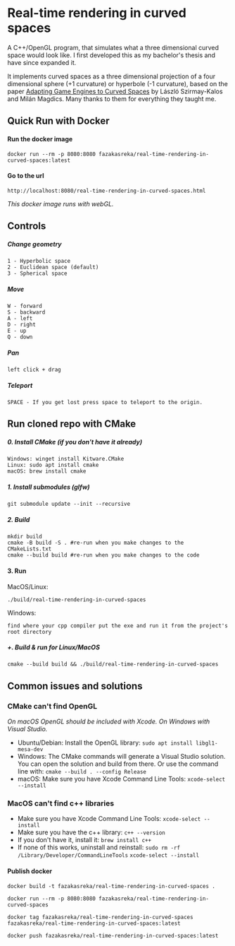 # Real-time rendering in curved spaces

A C++/OpenGL program, that simulates what a three dimensional curved space would look like. 
I first developed this as my bachelor's thesis and have since expanded it.

It implements curved spaces as a three dimensional projection of a four dimensional sphere (+1 curvature) or hyperbole (-1 curvature), based on the paper [Adapting Game Engines to Curved Spaces](https://link.springer.com/article/10.1007/s00371-021-02303-2) by László Szirmay-Kalos and Milán Magdics. Many thanks to them for everything they taught me.

## Quick Run with Docker
#### Run the docker image
    docker run --rm -p 8080:8080 fazakasreka/real-time-rendering-in-curved-spaces:latest
#### Go to the url
    http://localhost:8080/real-time-rendering-in-curved-spaces.html

*This docker image runs with webGL.*

## Controls
##### Change geometry
    1 - Hyperbolic space
    2 - Euclidean space (default)
    3 - Spherical space
##### Move
    W - forward
    S - backward
    A - left
    D - right
    E - up
    Q - down
##### Pan
    left click + drag
##### Teleport
    SPACE - If you get lost press space to teleport to the origin.


## Run cloned repo with CMake

##### 0. Install CMake (if you don't have it already)

    Windows: winget install Kitware.CMake
    Linux: sudo apt install cmake
    macOS: brew install cmake

##### 1. Install submodules (glfw)

    git submodule update --init --recursive

##### 2. Build

    mkdir build
    cmake -B build -S . #re-run when you make changes to the CMakeLists.txt
    cmake --build build #re-run when you make changes to the code

#### 3. Run 
MacOS/Linux:
```
./build/real-time-rendering-in-curved-spaces
```
Windows:
```
find where your cpp compiler put the exe and run it from the project's root directory
```

##### +. Build & run for Linux/MacOS

    cmake --build build && ./build/real-time-rendering-in-curved-spaces


## Common issues and solutions

### CMake can't find OpenGL

_On macOS OpenGL should be included with Xcode. On Windows with Visual Studio._ 
- Ubuntu/Debian:
    Install the OpenGL library:
    `sudo apt install libgl1-mesa-dev`
- Windows:
    The CMake commands will generate a Visual Studio solution. You can open the solution and build from there.
    Or use the command line with:
    `cmake --build . --config Release`
- macOS:
    Make sure you have Xcode Command Line Tools:
    `xcode-select --install`

### MacOS can't find c++ libraries
- Make sure you have Xcode Command Line Tools:
    `xcode-select --install`
- Make sure you have the c++ library:
    `c++ --version`
- If you don't have it, install it:
    `brew install c++`
- If none of this works, uninstall and reinstall:
    `sudo rm -rf /Library/Developer/CommandLineTools`
    `xcode-select --install`

#### Publish docker
    docker build -t fazakasreka/real-time-rendering-in-curved-spaces .  

    docker run --rm -p 8080:8080 fazakasreka/real-time-rendering-in-curved-spaces

    docker tag fazakasreka/real-time-rendering-in-curved-spaces fazakasreka/real-time-rendering-in-curved-spaces:latest

    docker push fazakasreka/real-time-rendering-in-curved-spaces:latest                                   
